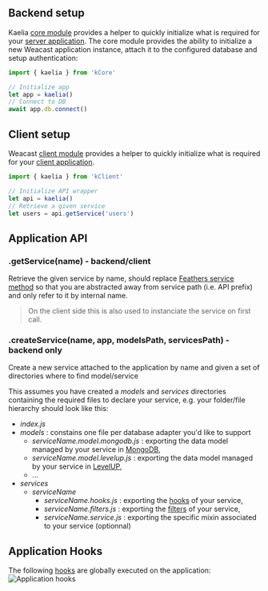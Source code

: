 ## Backend setup

Kaelia [core module](https://github.com/kaelia-tech/kCore) provides a helper to quickly initialize what is required for your [server application](https://docs.feathersjs.com/api/application.html). The core module provides the ability to initialize a new Weacast application instance, attach it to the configured database and setup authentication:
```javascript
import { kaelia } from 'kCore'

// Initialize app
let app = kaelia()
// Connect to DB
await app.db.connect()
```

## Client setup

Weacast [client module](https://github.com/kaelia-tech/kClient) provides a helper to quickly initialize what is required for your [client application](https://docs.feathersjs.com/api/client.html).
```javascript
import { kaelia } from 'kClient'

// Initialize API wrapper
let api = kaelia()
// Retrieve a given service
let users = api.getService('users')
```

## Application API

### .getService(name) - backend/client

Retrieve the given service by name, should replace [Feathers service method](https://docs.feathersjs.com/api/application.html#servicepath) so that you are abstracted away from service path (i.e. API prefix) and only refer to it by internal name.

> On the client side this is also used to instanciate the service on first call.

### .createService(name, app, modelsPath, servicesPath) - backend only

Create a new service attached to the application by name and given a set of directories where to find model/service

This assumes you have created a *models* and *services* directories containing the required files to declare your service, e.g. your folder/file hierarchy should look like this:
* *index.js*
* *models* : constains one file per database adapter you'd like to support
  * *serviceName.model.mongodb.js* : exporting the data model managed by your service in [MongoDB](https://docs.feathersjs.com/api/databases/mongodb.html), 
  * *serviceName.model.levelup.js* : exporting the data model managed by your service in [LevelUP](https://github.com/feathersjs/feathers-levelup), 
  * ...
* *services*
  * *serviceName*
    * *serviceName.hooks.js* : exporting the [hooks](https://docs.feathersjs.com/api/hooks.html) of your service, 
    * *serviceName.filters.js* : exporting the [filters](https://docs.feathersjs.com/api/events.html#event-filtering) of your service, 
    * *serviceName.service.js* : exporting the specific mixin associated to your service (optionnal)
    
## Application Hooks

The following [hooks](./HOOKS.MD) are globally executed on the application:
![Application hooks](https://cdn.rawgit.com/kaelia-tech/kDocs/9d7ac840bd860ce612ffe098f1b8c1027de8d914/images/Application%20Hooks%20Diagram.svg)
